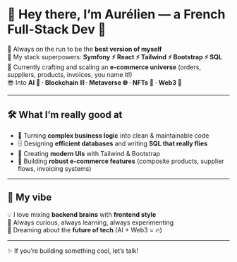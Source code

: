 # 👋 Hey there, I’m Aurélien — a French Full-Stack Dev 🚀

🏃 Always on the run to be the **best version of myself**  
🌝 My stack superpowers: **Symfony ⚡ React ⚡ Tailwind ⚡ Bootstrap ⚡ SQL**  
🔱 Currently crafting and scaling an **e-commerce universe** (orders, suppliers, products, invoices, you name it!)  
😎 Into **AI 🤖 · Blockchain ⛓️ · Metaverse 🌐 · NFTs 🎨 · Web3 🔮**  

---

## 🛠️ What I’m really good at
- 🧩 Turning **complex business logic** into clean & maintainable code  
- 🗄️ Designing **efficient databases** and writing **SQL that really flies**  
- 🎨 Creating **modern UIs** with Tailwind & Bootstrap  
- 🛒 Building **robust e-commerce features** (composite products, supplier flows, invoicing systems)    

---

## 🌟 My vibe
💡 I love mixing **backend brains** with **frontend style**  
🚀 Always curious, always learning, always experimenting  
🔮 Dreaming about the **future of tech** (AI + Web3 = 🔥)  

--- 

✨ If you’re building something cool, let’s talk! 
